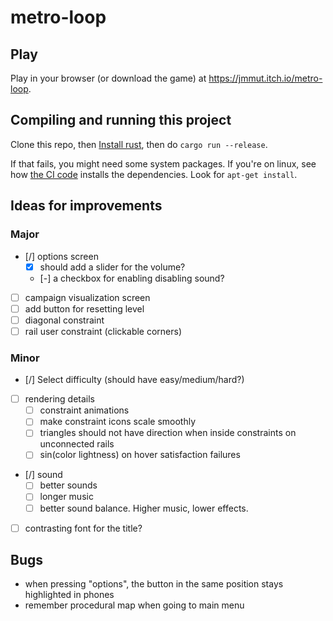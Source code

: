 # metro-loop

## Play

Play in your browser (or download the game) at https://jmmut.itch.io/metro-loop.

## Compiling and running this project

Clone this repo, then [Install rust](https://www.rust-lang.org/tools/install), then do `cargo run --release`.

If that fails, you might need some system packages. If you're on linux, see how [the CI code](.github/workflows/release.yml) installs the dependencies. Look for `apt-get install`.

## Ideas for improvements

### Major

- [/] options screen
  - [x] should add a slider for the volume?
  - [-] a checkbox for enabling disabling sound?
- [ ] campaign visualization screen
- [ ] add button for resetting level
- [ ] diagonal constraint
- [ ] rail user constraint (clickable corners)

### Minor

- [/] Select difficulty (should have easy/medium/hard?)
- [ ] rendering details
  - [ ] constraint animations
  - [ ] make constraint icons scale smoothly
  - [ ] triangles should not have direction when inside constraints on unconnected rails
  - [ ] sin(color lightness) on hover satisfaction failures
- [/] sound
  - [ ] better sounds
  - [ ] longer music
  - [ ] better sound balance. Higher music, lower effects.
- [ ] contrasting font for the title?

## Bugs

- when pressing "options", the button in the same position stays highlighted in phones
- remember procedural map when going to main menu



